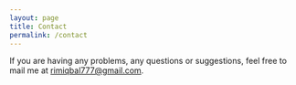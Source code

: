 ```yaml
---
layout: page
title: Contact
permalink: /contact
---
```


If you are having any problems, any questions or suggestions, feel free to mail me at rimiqbal777@gmail.com.